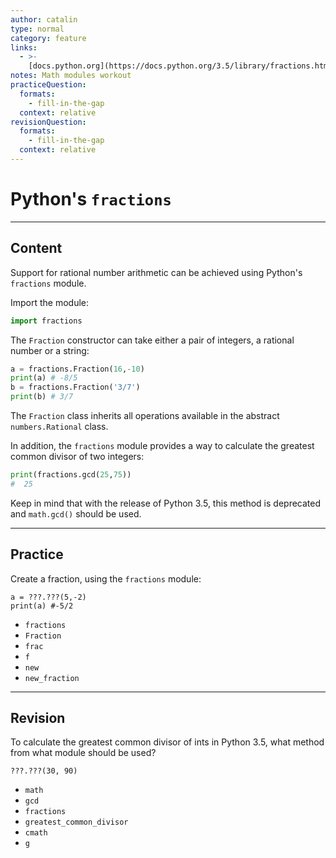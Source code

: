 ```yaml
---
author: catalin
type: normal
category: feature
links:
  - >-
    [docs.python.org](https://docs.python.org/3.5/library/fractions.html){website}
notes: Math modules workout
practiceQuestion:
  formats:
    - fill-in-the-gap
  context: relative
revisionQuestion:
  formats:
    - fill-in-the-gap
  context: relative
---
```


# Python's `fractions`


---

## Content

Support for rational number arithmetic can be achieved using Python's  `fractions` module.

Import the module:

```python
import fractions
```

The `Fraction` constructor can take either a pair of integers, a rational number or a string:

```python
a = fractions.Fraction(16,-10)
print(a) # -8/5
b = fractions.Fraction('3/7')
print(b) # 3/7
```

The `Fraction` class inherits all operations available in the abstract `numbers.Rational`  class.

In addition, the `fractions` module provides a way to calculate the greatest common divisor of two integers:

```python
print(fractions.gcd(25,75))
#  25
```

Keep in mind that with the release of Python 3.5, this method is deprecated and `math.gcd()` should be used.


---

## Practice

Create a fraction, using the `fractions` module:

```plain-text
a = ???.???(5,-2)
print(a) #-5/2
```

- `fractions`
- `Fraction`
- `frac`
- `f`
- `new`
- `new_fraction`


---

## Revision

To calculate the greatest common divisor of ints in Python 3.5, what method from what module should be used?

```plain-text
???.???(30, 90)
```

- `math`
- `gcd`
- `fractions`
- `greatest_common_divisor`
- `cmath`
- `g`
